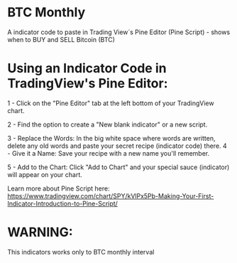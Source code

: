 # BTC Monthly
A indicator code to paste in Trading View´s Pine Editor (Pine Script) - shows when to BUY and SELL Bitcoin (BTC)

# Using an Indicator Code in TradingView's Pine Editor:

1 - Click on the "Pine Editor" tab at the left bottom of your TradingView chart.

2 - Find the option to create a "New blank indicator" or a new script.

3 - Replace the Words: In the big white space where words are written, delete any old words and paste your secret recipe (indicator code) there.
4 - Give it a Name: Save your recipe with a new name you'll remember.

5 - Add to the Chart: Click "Add to Chart" and your special sauce (indicator) will appear on your chart. 

Learn more about Pine Script here: https://www.tradingview.com/chart/SPY/kVlPx5Pb-Making-Your-First-Indicator-Introduction-to-Pine-Script/

# WARNING:
This indicators works only to BTC monthly interval
